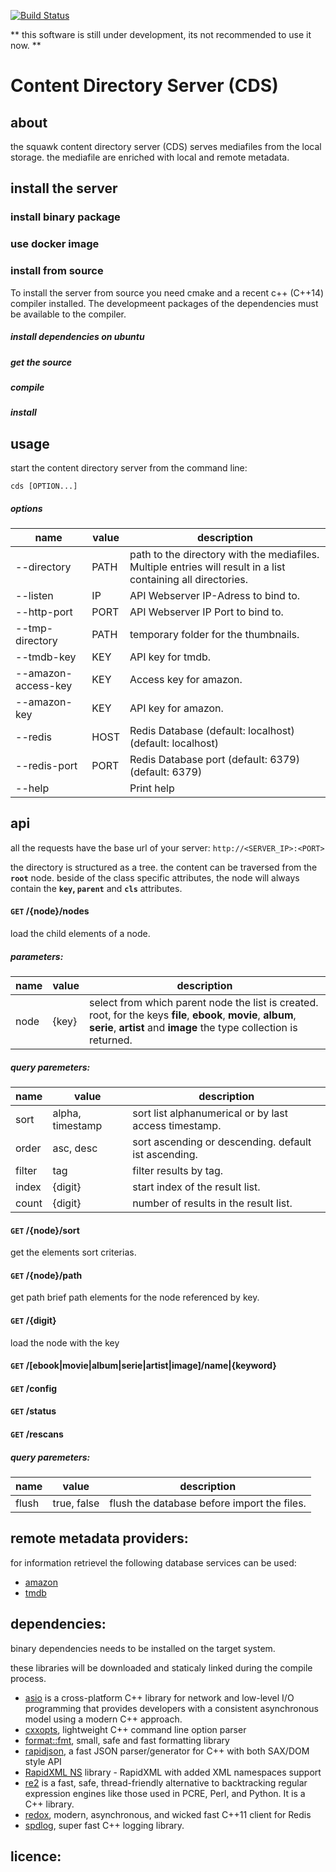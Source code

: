 [![Build Status](https://travis-ci.org/squawkcpp/cds.svg?branch=master)](https://travis-ci.org/squawkcpp/cds)


** this software is still under development, its not recommended to use it now. **

# Content Directory Server (CDS)

## about

the squawk content directory server (CDS) serves mediafiles from the local storage. the mediafile are enriched with local and remote metadata.

## install the server

### install binary package



### use docker image

### install from source

To install the server from source you need cmake and a recent c++ (C++14) compiler installed. The developmeent packages of the
dependencies must be available to the compiler.

##### install dependencies on ubuntu

##### get the source

##### compile

##### install

## usage

start the content directory server from the command line:

```
cds [OPTION...]
```

##### options

name | value | description
------------ | ------------- | -------------
--directory|PATH|path to the directory with the mediafiles. Multiple entries will result in a list containing all directories.
--listen|IP|API Webserver IP-Adress to bind to.
--http-port|PORT|API Webserver IP Port to bind to.
--tmp-directory|PATH|temporary folder for the thumbnails.
--tmdb-key|KEY|API key for tmdb.
--amazon-access-key|KEY|Access key for amazon.
--amazon-key|KEY|API key for amazon.
--redis|HOST|Redis Database (default: localhost) (default: localhost)
--redis-port|PORT|Redis Database port (default: 6379) (default: 6379)
--help| |Print help

## api

all the requests have the base url of your server: `http://<SERVER_IP>:<PORT>`

the directory is structured as a tree. the content can be traversed from the **`root`** node.
beside of the class specific attributes, the node will always contain the **`key`, `parent`** and **`cls`** attributes.

#### **<code>GET</code> /{node}/nodes**
load the child elements of a node.

##### parameters:

name | value | description
------------ | ------------- | -------------
node | {key} | select from which parent node the list is created. root, for the keys **file**, **ebook**, **movie**, **album**, **serie**, **artist** and **image** the type collection is returned.

##### query paremeters:

 name | value | description
 ------------ | ------------- | -------------
 sort | alpha, timestamp | sort list alphanumerical or by last access timestamp.
 order | asc, desc | sort ascending or descending. default ist ascending.
 filter | tag | filter results by tag.
 index | {digit} | start index of the result list.
 count | {digit} | number of results in the result list.

#### **<code>GET</code> /{node}/sort**
get the elements sort criterias.

#### **<code>GET</code> /{node}/path**
get path brief path elements for the node referenced by key.

#### **<code>GET</code> /{digit}**
load the node with the key

#### **<code>GET</code> /[ebook|movie|album|serie|artist|image]/name|{keyword}**

#### **<code>GET</code> /config**

#### **<code>GET</code> /status**

#### **<code>GET</code> /rescans**

##### query paremeters:

 name | value | description
 ------------ | ------------- | -------------
 flush | true, false | flush the database before import the files.

## remote metadata providers:

for information retrievel the following database services can be used:

- [amazon]()
- [tmdb]()

## dependencies:

binary dependencies needs to be installed on the target system.


these libraries will be downloaded and staticaly linked during the compile process.

- [asio](http://think-async.com) is a cross-platform C++ library for network and low-level I/O programming that provides developers with a consistent asynchronous model using a modern C++ approach.
- [cxxopts](https://github.com/jarro2783/cxxopts), lightweight C++ command line option parser
- [format::fmt](http://fmtlib.net), small, safe and fast formatting library
- [rapidjson](http://rapidjson.org/), a fast JSON parser/generator for C++ with both SAX/DOM style API
- [RapidXML NS](https://github.com/svgpp/rapidxml_ns) library - RapidXML with added XML namespaces support
- [re2](https://github.com/google/re2) is a fast, safe, thread-friendly alternative to backtracking regular expression engines like those used in PCRE, Perl, and Python. It is a C++ library.
- [redox](https://github.com/hmartiro/redox), modern, asynchronous, and wicked fast C++11 client for Redis
- [spdlog](https://github.com/gabime/spdlog), super fast C++ logging library.

## licence:
